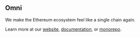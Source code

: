 ## Omni

We make the Ethereum ecosystem feel like a single chain again.

Learn more at our [website](https://omni.network), [documentation](https://docs.omni.network), or [monorepo](https://github.com/omni-network/omni).
